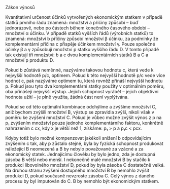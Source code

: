 Zákon výnosů <break time="1.2s" />

Kvantitativní určenost účinků vytvořených ekonomickým statkem v případě statků prvního řádu znamená: <break time="0.3s" /> množství a příčiny způsobí – buď jednorázově, nebo po částech během konečného časového období – množství α účinku. <break time="0.7s" /> V případě statků vyšších řádů <break time="0.2s" /> (výrobních statků) <break time="0.2s" /> to znamená: <break time="0.3s" /> množství b příčiny způsobí množství β účinku, za podmínky že komplementární příčina c přispěje účinkem množství γ. <break time="0.7s" /> Pouze společné účinky β a γ způsobují množství p statku vyššího řádu D. <break time="0.6s" /> V tomto případě tak existují tři množství: <break time="0.3s" /> b a c dvou komplementárních statků B a C <break time="0.2s" /> a množství p produktu D.

<break time="0.8s" />

Pokud b zůstává neměnné, <break time="0.3s" /> nazýváme takovou hodnotu c, která vede k nejvyšší hodnotě p/c, <break time="0.2s" /> optimem. <break time="0.6s" /> Pokud k této nejvyšší hodnotě p/c vede více hodnot c, <break time="0.3s" /> pak nazýváme optimem tu, která rovněž přináší nejvyšší hodnotu p. <break time="0.7s" /> Pokud jsou tyto dva komplementární statky použity v optimálním poměru, <break time="0.3s" /> oba přinášejí nejvyšší výstup. <break time="0.5s" /> Jejich schopnost vyrábět – jejich objektivní hodnota užití – je plně využita, <break time="0.2s" /> žádná část není vyplýtvána.

<break time="0.8s" />

Pokud se od této optimální kombinace odchýlíme <break time="0.2s" /> a zvýšíme množství C, <break time="0.2s" /> aniž bychom zvýšili množství B, <break time="0.3s" /> výstup se zpravidla zvýší, <break time="0.4s" /> nikoli však v poměru ke zvýšení množství C. <break time="0.7s" /> Pokud je vůbec možné zvýšit výnos z p na p₁ zvýšením množství pouze jednoho komplementárního faktoru, <break time="0.3s" /> konkrétně nahrazením c cx, <break time="0.2s" /> kdy x je větší než 1, <break time="0.3s" /> získáme: <break time="0.5s" /> p₁ > p <break time="0.3s" /> a p₁c < pcx.

<break time="0.8s" />

Kdyby totiž bylo možné kompenzovat jakékoli snížení b odpovídajícím zvýšením c tak, <break time="0.3s" /> aby p zůstalo stejné, <break time="0.4s" /> byla by fyzická schopnost produkovat náležející B neomezená <break time="0.2s" /> a B by nebylo považované za vzácné a za ekonomický statek. <break time="0.7s" /> Jednajícímu člověku by bylo jedno, <break time="0.3s" /> zda je dostupná zásoba B větší nebo menší. <break time="0.5s" /> I nekonečně malé množství B by stačilo k produkci libovolného množství D, <break time="0.3s" /> pokud by byla zásoba C dostatečně velká. <break time="0.7s" /> Na druhou stranu zvýšení dostupného množství B by nemohlo zvýšit produkci D, <break time="0.3s" /> pokud současně nevzroste zásoba C. <break time="0.6s" /> Celý výnos z daného procesu by byl imputován do C. <break time="0.4s" /> B by nemohlo být ekonomickým statkem.
